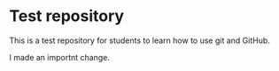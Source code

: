 # Test repository

This is a test repository for students to learn how to use git and GitHub. 

I made an importnt change.
